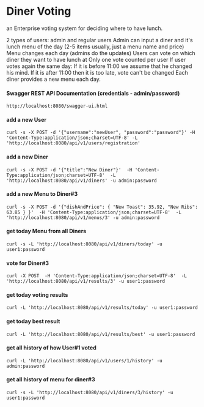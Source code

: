# Diner Voting

an Enterprise voting system for deciding where to have lunch.

2 types of users: admin and regular users
Admin can input a diner and it's lunch menu of the day (2-5 items usually, just a menu name and price)
Menu changes each day (admins do the updates)
Users can vote on which diner they want to have lunch at
Only one vote counted per user
If user votes again the same day:
If it is before 11:00 we assume that he changed his mind.
If it is after 11:00 then it is too late, vote can't be changed
Each diner provides a new menu each day.

#### Swagger REST API Documentation (credentials - admin/password)
`http://localhost:8080/swagger-ui.html`

#### add a new User
`curl -s -X POST -d '{"username":"newUser", "password":"password"}'
-H 'Content-Type:application/json;charset=UTF-8'
-L 'http://localhost:8080/api/v1/users/registration'`

#### add a new Diner
`curl -s -X POST -d '{"title":"New Diner"}' 
-H 'Content-Type:application/json;charset=UTF-8' 
-L 'http://localhost:8080/api/v1/diners' -u admin:password`

#### add a new Menu to Diner#3
`curl -s -X POST -d '{"dishAndPrice": { "New Toast": 35.92, "New Ribs": 63.85 } }' 
-H 'Content-Type:application/json;charset=UTF-8' 
-L 'http://localhost:8080/api/v1/menus/3' -u admin:password`

#### get today Menu from all Diners
`curl -s -L 'http://localhost:8080/api/v1/diners/today' -u user1:password`

#### vote for Diner#3
`curl -X POST 
-H 'Content-Type:application/json;charset=UTF-8' 
-L 'http://localhost:8080/api/v1/results/3' -u user1:password`

#### get today voting results
`curl -L 'http://localhost:8080/api/v1/results/today' -u user1:password`

#### get today best result
`curl -L 'http://localhost:8080/api/v1/results/best' -u user1:password`

#### get all history of how User#1 voted
`curl -L 'http://localhost:8080/api/v1/users/1/history' -u admin:password`

#### get all history of menu for diner#3
`curl -s -L 'http://localhost:8080/api/v1/diners/3/history' -u user1:password`